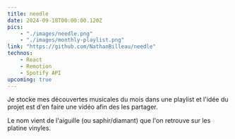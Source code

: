 ```yaml
---
title: needle
date: 2024-09-18T00:00:00.120Z
pics: 
    - "./images/needle.png"
    - "./images/monthly-playlist.png"
link: "https://github.com/NathanBilleau/needle"
technos: 
    - React
    - Remotion
    - Spotify API
upcoming: true
---
```


Je stocke mes découvertes musicales du mois dans une playlist et l'idée du projet est d'en faire une vidéo afin des les partager.

Le nom vient de l'aiguille (ou saphir/diamant) que l'on retrouve sur les platine vinyles.
